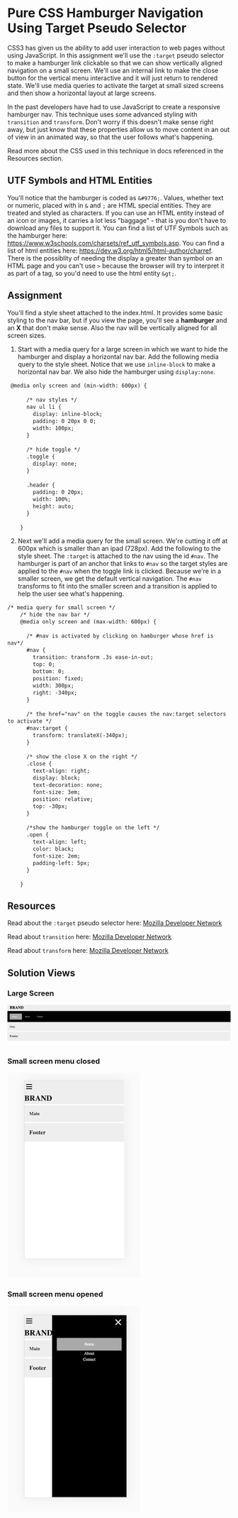 # Pure CSS Hamburger Navigation Using Target Pseudo Selector

CSS3 has given us the ability to add user interaction to web pages without using JavaScript.  In this assignment we'll use the `:target` pseudo selector to make a hamburger link clickable so that we can show vertically aligned navigation on a small screen.  We'll use an internal link to make the close button for the vertical menu interactive and it will just return to rendered state.  We'll use media queries to activate the target at small sized screens and then show a horizontal layout at large screens.

In the past developers have had to use JavaScript to create a responsive hamburger nav.  This technique uses some advanced styling with `transition` and `transform`.  Don't worry if this doesn't make sense right away, but just know that these properties allow us to move content in an out of view in an animated way, so that the user follows what's happening.

Read more about the CSS used in this technique in docs referenced in the Resources section.

## UTF Symbols and HTML Entities
You'll notice that the hamburger is coded as `&#9776;`.  Values, whether text or numeric, placed with in `&` and `;` are HTML special entities.  They are treated and styled as characters.  If you can use an HTML entity instead of an icon or images, it carries a lot less "baggage" - that is you don't have to download any files to support it.  You can find a list of UTF Symbols such as the hamburger here: https://www.w3schools.com/charsets/ref_utf_symbols.asp.  You can find a list of html entities here: https://dev.w3.org/html5/html-author/charref. There is the possiblity of needing the display a greater than symbol on an HTML page and you can't use `>` because the browser will try to interpret it as part of a tag, so you'd need to use the html entity `&gt;`.

## Assignment
You'll find a style sheet attached to the index.html.  It provides some basic styling to the nav bar, but if you view the page, you'll see a **hamburger** and an **X** that don't make sense.  Also the nav will be vertically aligned for all screen sizes.  

1. Start with a media query for a large screen in which we want to hide the hamburger and display a horizontal nav bar. Add the following media query to the style sheet.  Notice that we use `inline-block` to make a horizontal nav bar.  We also hide the hamburger using `display:none`.

```
 @media only screen and (min-width: 600px) {

      /* nav styles */
      nav ul li {
        display: inline-block;
        padding: 0 20px 0 0;
        width: 100px;
      }

      /* hide toggle */
      .toggle {
        display: none;
      }

      .header {
        padding: 0 20px;
        width: 100%;
        height: auto;
      }

    }

```
2. Next we'll add a media query for the small screen.  We're cutting it off at 600px which is smaller than an ipad (728px). Add the following to the style sheet.  The `:target` is attached to the nav using the id `#nav`. The hamburger is part of an anchor that links to `#nav` so the target styles are applied to the `#nav` when the toggle link is clicked.  Because we're in a smaller screen, we get the default vertical navigation.  The `#nav` transforms to fit into the smaller screen and a transition is applied to help the user see what's happening.  
```
/* media query for small screen */
    /* hide the nav bar */
    @media only screen and (max-width: 600px) {

      /* #nav is activated by clicking on hamburger whose href is nav*/
      #nav {
        transition: transform .3s ease-in-out;
        top: 0;
        bottom: 0;
        position: fixed;
        width: 300px;
        right: -340px;
      }

      /* the href="nav" on the toggle causes the nav:target selectors to activate */
      #nav:target {
        transform: translateX(-340px);
      }

      /* show the close X on the right */
      .close {
        text-align: right;
        display: block;
        text-decoration: none;
        font-size: 3em;
        position: relative;
        top: -30px;
      }

      /*show the hamburger toggle on the left */
      .open {
        text-align: left;
        color: black;
        font-size: 2em;
        padding-left: 5px;
      }

    }

```

## Resources
Read about the `:target` pseudo selector here: [Mozilla Developer Network](https://developer.mozilla.org/en-US/docs/Web/CSS/:target)

Read about `transition` here: [Mozilla Developer Network](https://developer.mozilla.org/en-US/docs/Web/CSS/transition)

Read about `transform` here: [Mozilla Developer Network](https://developer.mozilla.org/en-US/docs/Web/CSS/transform)

## Solution Views

###  Large Screen
![Large Screen](images/hamburger-full-screen.png)

### Small screen menu closed
![Small Screen](images/hamburger-small-screen.png)

### Small screen menu opened
![Small Screen Menu Open](images/hamburger-small-screen-menu-open.png)
